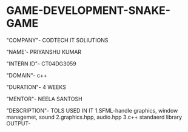 # GAME-DEVELOPMENT-SNAKE-GAME

"COMPANY"- CODTECH IT SOLIUTIONS

"NAME'- PRIYANSHU KUMAR

"INTERN ID"- CT04DG3059

"DOMAIN"- c++

"DURATION"- 4 WEEKS

"MENTOR"- NEELA SANTOSH

"DESCRIPTION"- TOLS USED IN IT
               1.SFML-handle graphics, window managemet, sound 
               2.graphics.hpp, audio.hpp
               3.c++ standaerd library 
OUTPUT- 


               
